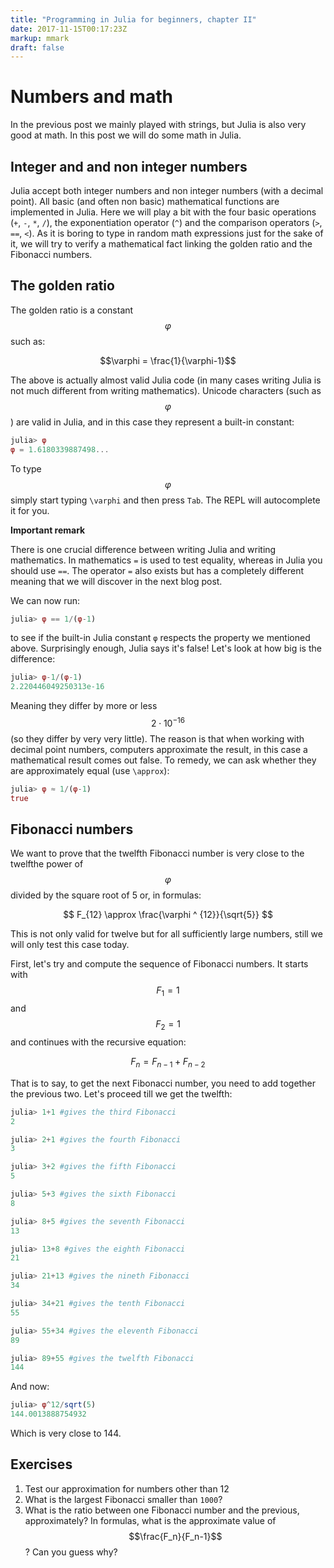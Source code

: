 ```yaml
---
title: "Programming in Julia for beginners, chapter II"
date: 2017-11-15T00:17:23Z
markup: mmark
draft: false
---
```

# Numbers and math

In the previous post we mainly played with strings, but Julia is also very good at math. In this post we will do some math in Julia.

## Integer and and non integer numbers

Julia accept both integer numbers and non integer numbers (with a decimal point). All basic (and often non basic) mathematical functions are implemented in Julia. Here we will play a bit with the four basic operations (`+`, `-`, `*`, `/`), the exponentiation operator (`^`) and the comparison operators (`>`, `==`, `<`). As it is boring to type in random math expressions just for the sake of it, we will try to verify a mathematical fact linking the golden ratio and the Fibonacci numbers.

## The golden ratio

The golden ratio is a constant $$\varphi$$ such as:

$$\varphi = \frac{1}{\varphi-1}$$

The above is actually almost valid Julia code (in many cases writing Julia is not much different from writing mathematics). Unicode characters (such as $$\varphi$$) are valid in Julia, and in this case they represent a built-in constant:

```julia
julia> φ
φ = 1.6180339887498...
```

To type $$\varphi$$ simply start typing `\varphi` and then press `Tab`. The REPL will autocomplete it for you.

 <div class="boxBorder">

**Important remark**

There is one crucial difference between writing Julia and writing mathematics. In mathematics `=` is used to test equality, whereas in Julia you should use `==`. The operator `=` also exists but has a completely different meaning that we will discover in the next blog post.
</div>

We can now run:

```julia
julia> φ == 1/(φ-1)
```

to see if the built-in Julia constant `φ` respects the property we mentioned above. Surprisingly enough, Julia says it's false! Let's look at how big is the difference:

```julia
julia> φ-1/(φ-1)
2.220446049250313e-16
```

Meaning they differ by more or less $$2\cdot 10^{-16}$$ (so they differ by very very little). The reason is that when working with decimal point numbers, computers approximate the result, in this case a mathematical result comes out false. To remedy, we can ask whether they are approximately equal (use `\approx`):

```julia
julia> φ ≈ 1/(φ-1)
true
```

## Fibonacci numbers

We want to prove that the twelfth Fibonacci number is very close to the twelfthe power of $$\varphi$$ divided by the square root of 5 or, in formulas:

$$ F_{12} \approx \frac{\varphi ^ {12}}{\sqrt{5}} $$

This is not only valid for twelve but for all sufficiently large numbers, still we will only test this case today.

First, let's try and compute the sequence of Fibonacci numbers. It starts with $$F_1 = 1$$ and $$F_2=1$$ and continues with the recursive equation:

$$F_n = F_{n-1}+F_{n-2}$$

That is to say, to get the next Fibonacci number, you need to add together the previous two. Let's proceed till we get the twelfth:

```Julia
julia> 1+1 #gives the third Fibonacci
2

julia> 2+1 #gives the fourth Fibonacci
3

julia> 3+2 #gives the fifth Fibonacci
5

julia> 5+3 #gives the sixth Fibonacci
8

julia> 8+5 #gives the seventh Fibonacci
13

julia> 13+8 #gives the eighth Fibonacci
21

julia> 21+13 #gives the nineth Fibonacci
34

julia> 34+21 #gives the tenth Fibonacci
55

julia> 55+34 #gives the eleventh Fibonacci
89

julia> 89+55 #gives the twelfth Fibonacci
144
```

And now:

```julia
julia> φ^12/sqrt(5)
144.0013888754932
```

Which is very close to 144.

## Exercises

1. Test our approximation for numbers other than 12
1. What is the largest Fibonacci smaller than `1000`?
1. What is the ratio between one Fibonacci number and the previous, approximately? In formulas, what is the approximate value of $$\frac{F_n}{F_n-1}$$? Can you guess why?

